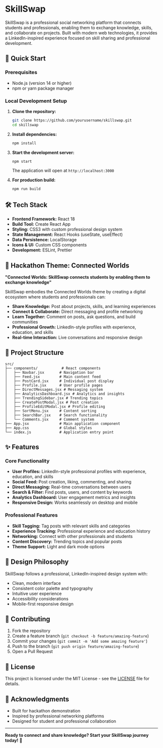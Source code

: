 # SkillSwap

SkillSwap is a professional social networking platform that connects students and professionals, enabling them to exchange knowledge, skills, and collaborate on projects. Built with modern web technologies, it provides a LinkedIn-inspired experience focused on skill sharing and professional development.

## 🚀 Quick Start

### Prerequisites
- Node.js (version 14 or higher)
- npm or yarn package manager

### Local Development Setup

1. **Clone the repository:**
   ```bash
   git clone https://github.com/yourusername/skillswap.git
   cd skillswap
   ```

2. **Install dependencies:**
   ```bash
   npm install
   ```

3. **Start the development server:**
   ```bash
   npm start
   ```
   The application will open at `http://localhost:3000`

4. **For production build:**
   ```bash
   npm run build
   ```

## 🛠 Tech Stack

- **Frontend Framework:** React 18
- **Build Tool:** Create React App
- **Styling:** CSS3 with custom professional design system
- **State Management:** React Hooks (useState, useEffect)
- **Data Persistence:** LocalStorage
- **Icons & UI:** Custom CSS components
- **Development:** ESLint, Prettier

## 🎯 Hackathon Theme: Connected Worlds

**"Connected Worlds: SkillSwap connects students by enabling them to exchange knowledge"**

SkillSwap embodies the Connected Worlds theme by creating a digital ecosystem where students and professionals can:

- **Share Knowledge:** Post about projects, skills, and learning experiences
- **Connect & Collaborate:** Direct messaging and profile networking
- **Learn Together:** Comment on posts, ask questions, and build communities
- **Professional Growth:** LinkedIn-style profiles with experience, education, and skills
- **Real-time Interaction:** Live conversations and responsive design

## 📁 Project Structure

```
src/
├── components/           # React components
│   ├── Navbar.jsx       # Navigation bar
│   ├── Feed.jsx         # Main content feed
│   ├── PostCard.jsx     # Individual post display
│   ├── Profile.jsx      # User profile pages
│   ├── DirectMessages.jsx # Messaging system
│   ├── AnalyticsDashboard.jsx # Analytics and insights
│   ├── TrendingSidebar.jsx # Trending topics
│   ├── CreatePostModal.jsx # Post creation
│   ├── ProfileEditModal.jsx # Profile editing
│   ├── SortMenu.jsx     # Content sorting
│   ├── SearchBar.jsx    # Search functionality
│   └── Comments.jsx     # Comment system
├── App.jsx              # Main application component
├── App.css              # Global styles
└── index.js             # Application entry point
```

## ✨ Features

### Core Functionality
- **User Profiles:** LinkedIn-style professional profiles with experience, education, and skills
- **Social Feed:** Post creation, liking, commenting, and sharing
- **Direct Messaging:** Real-time conversations between users
- **Search & Filter:** Find posts, users, and content by keywords
- **Analytics Dashboard:** User engagement metrics and insights
- **Responsive Design:** Works seamlessly on desktop and mobile

### Professional Features
- **Skill Tagging:** Tag posts with relevant skills and categories
- **Experience Tracking:** Professional experience and education history
- **Networking:** Connect with other professionals and students
- **Content Discovery:** Trending topics and popular posts
- **Theme Support:** Light and dark mode options

## 🎨 Design Philosophy

SkillSwap follows a professional, LinkedIn-inspired design system with:
- Clean, modern interface
- Consistent color palette and typography
- Intuitive user experience
- Accessibility considerations
- Mobile-first responsive design

## 🤝 Contributing

1. Fork the repository
2. Create a feature branch (`git checkout -b feature/amazing-feature`)
3. Commit your changes (`git commit -m 'Add some amazing feature'`)
4. Push to the branch (`git push origin feature/amazing-feature`)
5. Open a Pull Request

## 📄 License

This project is licensed under the MIT License - see the [LICENSE](LICENSE) file for details.

## 🙏 Acknowledgments

- Built for hackathon demonstration
- Inspired by professional networking platforms
- Designed for student and professional collaboration

---

**Ready to connect and share knowledge? Start your SkillSwap journey today!** 🚀
